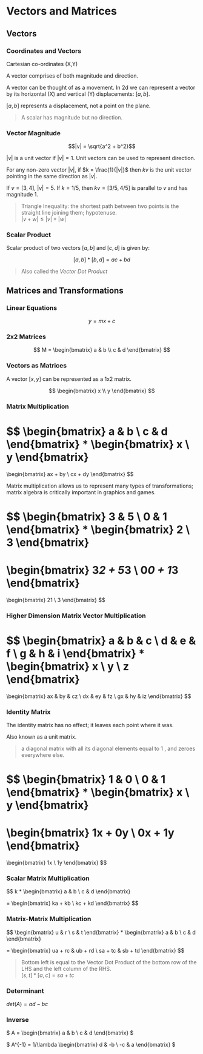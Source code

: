 # Vectors and Matrices

## Vectors

### Coordinates and Vectors

Cartesian co-ordinates (X,Y)

A vector comprises of both magnitude and direction.

A vector can be thought of as a movement. In 2d we can represent a vector by its horizontal (X) and vertical (Y) displacements: $[a, b]$.

$[a, b]$ represents a displacement, not a point on the plane.

> A scalar has magnitude but no direction.

### Vector Magnitude

$$|v| = \sqrt{a^2 + b^2}$$

$|v|$ is a unit vector if $|v| = 1$. Unit vectors can be used to represent direction.

For any non-zero vector $|v|$, if $k = \frac{1}{|v|}$ then $kv$ is the unit vector pointing in the same direction as $|v|$.

If $v = [3, 4]$, $|v| = 5$. If $k = 1/5$, then $kv = [3/5, 4/5]$ is parallel to $v$ and has magnitude $1$. 

> Triangle Inequality: the shortest path between two points is the straight line joining them; hypotenuse. <br>
> $|v + w| \leq |v| + |w|$

### Scalar Product

Scalar product of two vectors $[a,b]$ and $[c,d]$ is given by:

$$[a,b] * [b,d] = ac + bd$$

> Also called the *Vector Dot Product*

## Matrices and Transformations

### Linear Equations

$$y = mx + c$$

### 2x2 Matrices

$$ 
M =
\begin{bmatrix}
a & b \\
c & d
\end{bmatrix}
$$

### Vectors as Matrices

A vector $[x, y]$ can be represented as a 1x2 matrix.

$$ 
\begin{bmatrix}
x \\
y
\end{bmatrix}
$$

### Matrix Multiplication

$$ 
\begin{bmatrix}
a & b \\
c & d
\end{bmatrix}
*
\begin{bmatrix}
x \\
y
\end{bmatrix}
=
\begin{bmatrix}
ax + by \\
cx + dy
\end{bmatrix}
$$

Matrix multiplication allows us to represent many types of transformations; matrix algebra is critically important in graphics and games.

$$ 
\begin{bmatrix}
3 & 5 \\
0 & 1
\end{bmatrix}
*
\begin{bmatrix}
2 \\
3
\end{bmatrix}
=
\begin{bmatrix}
3*2 + 5*3 \\
0*0 + 1*3
\end{bmatrix}
=
\begin{bmatrix}
21 \\
3
\end{bmatrix}
$$

### Higher Dimension Matrix Vector Multiplication

$$ 
\begin{bmatrix}
a & b & c \\
d & e & f \\
g & h & i
\end{bmatrix}
*
\begin{bmatrix}
x \\
y \\
z
\end{bmatrix}
=
\begin{bmatrix}
ax & by & cz \\
dx & ey & fz \\
gx & hy & iz
\end{bmatrix}
$$

### Identity Matrix

The identity matrix has no effect; it leaves each point where it was.

Also known as a unit matrix.

> a diagonal matrix with all its diagonal elements equal to 1 , and zeroes everywhere else.

$$ 
\begin{bmatrix}
1 & 0 \\
0 & 1
\end{bmatrix}
*
\begin{bmatrix}
x \\
y
\end{bmatrix}
=
\begin{bmatrix}
1x + 0y \\
0x + 1y
\end{bmatrix}
=
\begin{bmatrix}
1x \\
1y
\end{bmatrix}
$$

### Scalar Matrix Multiplication

$$ 
k
*
\begin{bmatrix}
a & b \\
c & d
\end{bmatrix}

=
\begin{bmatrix}
ka + kb \\
kc + kd
\end{bmatrix}
$$

### Matrix-Matrix Multiplication
$$
\begin{bmatrix}
u & r \\
s & t
\end{bmatrix}
*
\begin{bmatrix}
a & b \\
c & d
\end{bmatrix}

=
\begin{bmatrix}
ua + rc & ub + rd \\
sa + tc & sb + td
\end{bmatrix}
$$

> Bottom left is equal to the Vector Dot Product of the bottom row of the LHS and the left column of the RHS. <br>
> $[s, t] * [a, c] = sa+tc$

### Determinant 

$det(A) = ad-bc$

### Inverse

$
A = 
\begin{bmatrix}
a & b \\
c & d
\end{bmatrix}
$

$
A^{-1} =
1/\lambda
\begin{bmatrix}
d & -b \\
-c & a
\end{bmatrix}
$